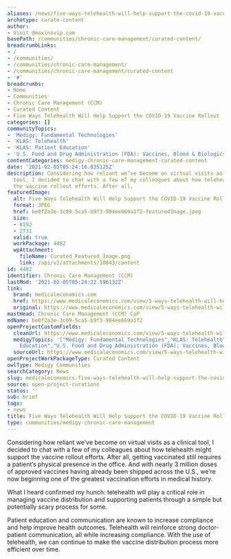 ```yaml
---
aliases: /news/five-ways-telehealth-will-help-support-the-covid-19-vaccine-rollout
archetype: curate-content
author:
- Vinit @maxinovip.com
basePath: /communities/chronic-care-management/curated-content/
breadcrumbLinks:
- /
- /communities/
- /communities/chronic-care-management/
- /communities/chronic-care-management/curated-content
- '#'
breadcrumbs:
- Home
- Communities
- Chronic Care Management (CCM)
- Curated Content
- Five Ways Telehealth Will Help Support the COVID-19 Vaccine Rollout
categories: []
communityTopics:
- 'Medigy: Fundamental Technologies'
- 'KLAS: Telehealth'
- 'KLAS: Patient Education'
- 'U.S. Food and Drug Administration (FDA): Vaccines, Blood & Biologics'
contentCategories: medigy-chronic-care-management-curated-content
date: '2021-02-05T05:24:16.835125Z'
description: Considering how reliant we’ve become on virtual visits as a clinical
  tool, I decided to chat with a few of my colleagues about how telehealth might support
  the vaccine rollout efforts. After all,
featuredImage:
  alt: Five Ways Telehealth Will Help Support the COVID-19 Vaccine Rollout
  format: JPEG
  href: be0f2a3e-3c09-5ca5-b9f3-904ee669a1f2-featuredImage.jpeg
  size:
  - 8192
  - 2731
  valid: true
  workPackage: 4482
  wpAttachment:
    fileName: Curated_Featured_Image.png
    link: /api/v3/attachments/10843/content
id: 4482
identifier: Chronic Care Management (CCM)
lastMod: '2021-02-05T05:24:22.596132Z'
link:
  brand: medicaleconomics.com
  href: https://www.medicaleconomics.com/view/5-ways-telehealth-will-help-support-the-covid-19-vaccine-rollout
  original: https://www.medicaleconomics.com/view/5-ways-telehealth-will-help-support-the-covid-19-vaccine-rollout
mastHead: Chronic Care Management (CCM) CoP
mdName: be0f2a3e-3c09-5ca5-b9f3-904ee669a1f2
openProjectCustomFields:
  cleanUrl: https://www.medicaleconomics.com/view/5-ways-telehealth-will-help-support-the-covid-19-vaccine-rollout
  medigyTopics: '["Medigy: Fundamental Technologies","KLAS: Telehealth","KLAS: Patient
    Education","U.S. Food and Drug Administration (FDA): Vaccines, Blood & Biologics"]'
  sourceUrl: https://www.medicaleconomics.com/view/5-ways-telehealth-will-help-support-the-covid-19-vaccine-rollout
openProjectWorkPackageType: Curated Content
owlType: Medigy Communities
searchCategory: News
slug: medicaleconomics-five-ways-telehealth-will-help-support-the-covid-19-vaccine-rollout
source: open-project-curations
status: ''
sub: brief
tags:
- news
title: Five Ways Telehealth Will Help Support the COVID-19 Vaccine Rollout
type: communities/medigy-chronic-care-management
---
```


<p>Considering how reliant we’ve become on virtual visits as a clinical tool, I decided to chat with a few of my colleagues about how telehealth might support the vaccine rollout efforts. After all, getting vaccinated still requires a patient’s physical presence in the office. And with nearly 3 million doses of approved vaccines having already been shipped across the U.S., we’re now beginning one of the greatest vaccination efforts in medical history.</p><p>What I heard confirmed my hunch: telehealth will play a critical role in managing vaccine distribution and supporting patients through a simple but potentially scary process for some.</p><p>Patient education and communication are known to increase compliance and help improve health outcomes. Telehealth will reinforce strong doctor-patient communication, all while increasing compliance. With the use of telehealth, we can continue to make the vaccine distribution process more efficient over time.</p>